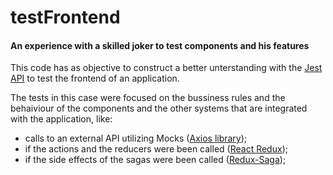 # testFrontend
#### An experience with a skilled joker to test components and his features

This code has as objective to construct a better unterstanding with the
[Jest API](https://jestjs.io/) to test the frontend of an application.

The tests in this case were focused on the bussiness rules and the behaiviour of the components
and the other systems that are integrated with the application, like:

* calls to an external API utilizing Mocks ([Axios library](https://github.com/axios/axios));
* if the actions and the reducers were been called ([React Redux](https://react-redux.js.org/));
* if the side effects of the sagas were been called ([Redux-Saga](https://redux-saga.js.org/));
